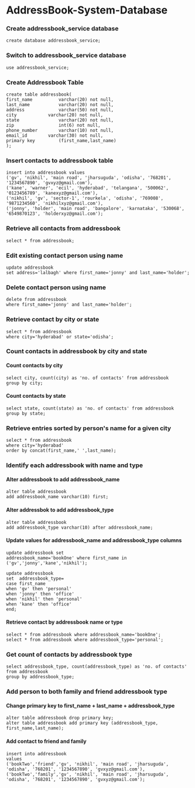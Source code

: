 # AddressBook-System-Database

### Create addressbook_service database
```
create database addressbook_service;
```
### Switch to addressbook_service database
```
use addressbook_service;
```
### Create Addressbook Table
```
create table addressbook(
first_name          varchar(20) not null,
last_name           varchar(20) not null,
address             varchar(50) not null,
city		    varchar(20) not null,
state               varchar(20) not null,
zip                 int(6) not null,
phone_number        varchar(10) not null,
email_id	    varchar(30) not null,
primary key         (first_name,last_name)
);
```
### Insert contacts to addressbook table
```
insert into addressbook values
('gv', 'nikhil', 'main road', 'jharsuguda', 'odisha', '768201', '1234567890', 'gvxyz@gmail.com'),
('kane', 'warner', 'ecil', 'hyderabad', 'telangana', '500062', '0123456789', 'kanexyz@gmail.com'),
('nikhil', 'gv', 'sector-1', 'rourkela', 'odisha', '769008', '9871234560', 'nikhilxyz@gmail.com'),
('jonny', 'holder', 'main road', 'bangalore', 'karnataka', '530068', '6549870123', 'holderxyz@gmail.com');
```
### Retrieve all contacts from addressbook
```
select * from addressbook;
```
### Edit existing contact person using name
```
update addressbook
set address='lalbagh' where first_name='jonny' and last_name='holder';
``` 
### Delete contact person using name
```
delete from addressbook
where first_name='jonny' and last_name='holder';
```
### Retrieve contact by city or state
```
select * from addressbook
where city='hyderabad' or state='odisha';
```
### Count contacts in addressbook by city and state
#### Count contacts by city
```
select city, count(city) as 'no. of contacts' from addressbook
group by city;
```
#### Count contacts by state
```
select state, count(state) as 'no. of contacts' from addressbook
group by state;
``` 
### Retrieve entries sorted by person's name for a given city
```
select * from addressbook 
where city='hyderabad' 
order by concat(first_name,' ',last_name);
```
### Identify each addressbook with name and type
#### Alter addressbook to add addressbook_name
```
alter table addressbook
add addressbook_name varchar(10) first;
```
#### Alter addressbok to add addressbook_type
```
alter table addressbook
add addressbook_type varchar(10) after addressbook_name;
```
#### Update values for addressbook_name and addressbook_type columns
```
update addressbook set 
addressbook_name='bookOne' where first_name in ('gv','jonny','kane','nikhil');

update addressbook 
set  addressbook_type=
case first_name
when 'gv' then 'personal'
when 'jonny' then 'office'
when 'nikhil' then 'personal'
when 'kane' then 'office'
end;
```
#### Retrieve contact by addressbook name or type
```
select * from addressbook where addressbook_name='bookOne';
select * from addressbook where addressbook_type='personal';
```
### Get count of contacts by addressbook type
```
select addressbook_type, count(addressbook_type) as 'no. of contacts' from addressbook
group by addressbook_type;
```
### Add person to both family and friend addressbook type
#### Change primary key to first_name + last_name + addressbook_type
```
alter table addressbook drop primary key;
alter table addressbook add primary key (addressbook_type, first_name,last_name);
```
#### Add contact to friend and family
```
insert into addressbook 
values
('bookTwo','friend','gv', 'nikhil', 'main road', 'jharsuguda', 'odisha', '768201', '1234567890', 'gvxyz@gmail.com'),
('bookTwo','family','gv', 'nikhil', 'main road', 'jharsuguda', 'odisha', '768201', '1234567890', 'gvxyz@gmail.com');
```